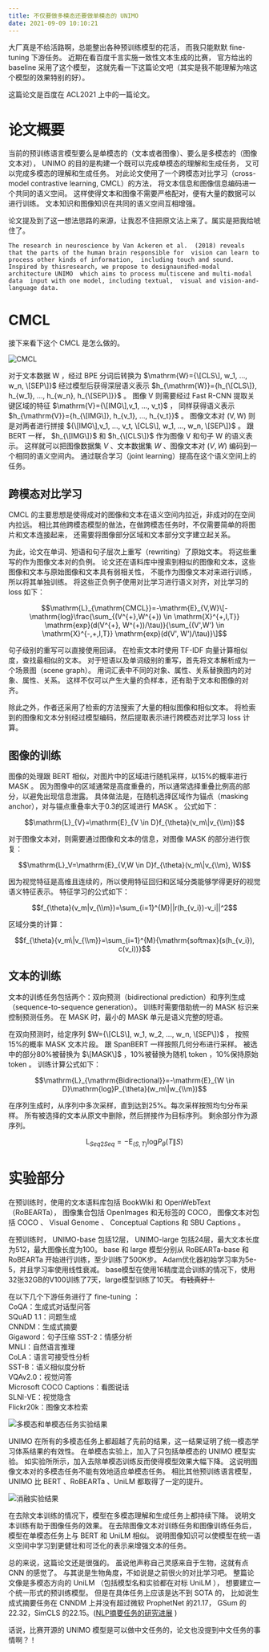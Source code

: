 ```yaml
---
title: 不仅要做多模态还要做单模态的 UNIMO
date: 2021-09-09 10:10:21
---
```


大厂真是不给活路啊，总能整出各种预训练模型的花活，
而我只能默默 fine-tuning 下游任务。
近期在看百度千言实施一致性文本生成的比赛，
官方给出的 baseline 采用了这个模型，
这就先看一下这篇论文吧（其实是我不能理解为啥这个模型的效果特别的好）。


这篇论文是百度在 ACL2021 上中的一篇论文。
  
# 论文概要

当前的预训练语言模型要么是单模态的（文本或者图像）、要么是多模态的（图像文本对），
 UNIMO 的目的是构建一个既可以完成单模态的理解和生成任务，
又可以完成多模态的理解和生成任务。
对此论文使用了一个跨模态对比学习（cross-model contrastive learning, CMCL）的方法，
将文本信息和图像信息编码进一个共同的语义空间。
这样使得文本和图像不需要严格配对，便有大量的数据可以进行训练。
文本知识和图像知识在共同的语义空间互相增强。
  
论文提及到了这一想法思路的来源，让我忍不住把原文沾上来了。属实是把我给唬住了。

`The research in neuroscience by Van Ackeren et al. 
(2018) reveals that the parts of the human brain responsible for 
vision can learn to process other kinds of information, 
including touch and sound. Inspired by thisresearch,
we propose to designauniﬁed-modal architecture UNIMO 
which aims to process multiscene and multi-modal data 
input with one model, including textual, 
visual and vision-and-language data.`
  
  
# CMCL

接下来看下这个 CMCL 是怎么做的。
  
![CMCL](../images/posts/2021-09-09-baidu-ernie-unimo/CMCL.png)
  
对于文本数据 $\mathrm{W}$ ，经过 BPE 分词后转换为 $\mathrm{W}={\[CLS\], w_1, ..., w_n, \[SEP\]}$ 
经过模型后获得深层语义表示 $h_{\mathrm{W}}={h_{\[CLS\]}, h_{w_1}, ..., h_{w_n}, h_{\[SEP\]}}$ 。
图像 $\mathrm{V}$ 则需要经过 Fast R-CNN 提取关键区域的特征 $\mathrm{V}={\[IMG\],v_1, ..., v_t}$ ，
同样获得语义表示 $h_{\mathrm{V}}={h_{\[IMG\]}, h_{v_1}, ..., h_{v_t}}$ 。
图像文本对 $(\mathrm{V}, \mathrm{W})$ 则是对两者进行拼接 ${\[IMG\],v_1, ..., v_t, \[CLS\], w_1, ..., w_n, \[SEP\]}$ 。
跟 BERT 一样， $h_{\[IMG\]}$ 和 $h_{\[CLS\]}$ 作为图像 $\mathrm{V}$ 和句子 $\mathrm{W}$ 的语义表示。
这样就可以把图像数据集 ${V}$ 、文本数据集 ${W}$ 、图像文本对 ${(V, W)}$ 编码到一个相同的语义空间内。
通过联合学习（joint learning）提高在这个语义空间上的任务。
  

## 跨模态对比学习
CMCL 的主要思想是使得成对的图像和文本在语义空间内拉近，非成对的在空间内拉远。
相比其他跨模态模型的做法，在做跨模态任务时，不仅需要简单的将图片和文本连接起来，
还需要将图像部分区域和文本部分文字建立起关系。
  
为此，论文在单词、短语和句子层次上重写（rewriting）了原始文本。
将这些重写的作为图像文本对的负例。
论文还在语料库中搜索到相似的图像和文本，这些图像和文本与原始图像和文本具有弱相关性，
不能作为图像文本对来进行训练，所以将其单独训练。
将这些正负例子使用对比学习进行语义对齐，对比学习的 loss 如下：
  
$$\mathrm{L}_{\mathrm{CMCL}}=-\mathrm{E}_{V,W}\[-\mathrm{log}\frac{\sum_{(V^{+},W^{+}) \in \mathrm{X}^{+,I,T}} \mathrm{exp}(d(V^{+}, W^(+))/\tau)}{\sum_{(V',W') \in \mathrm{X}^{-,+,I,T}} \mathrm{exp}(d(V', W')/\tau)}\]$$
  
句子级别的重写可以直接使用回译。
在检索文本时使用 TF-IDF 向量计算相似度，查找最相似的文本。
对于短语以及单词级别的重写，首先将文本解析成为一个场景图（scene graph）。
用词汇表中不同的对象、属性、关系替换图内的对象、属性、关系。
这样不仅可以产生大量的负样本，还有助于文本和图像的对齐。
  
除此之外，作者还采用了检索的方法搜索了大量的相似图像和相似文本。
将检索到的图像和文本分别经过模型编码，然后提取表示进行跨模态对比学习 loss 计算。
  
  
## 图像的训练

图像的处理跟 BERT 相似，对图片中的区域进行随机采样，以15%的概率进行 MASK 。
因为图像中的区域通常是高度重叠的，所以通常选择重叠比例高的部分，以避免出现信息泄露。
具体做法是，在随机选择区域作为锚点（masking anchor），对与锚点重叠率大于0.3的区域进行 MASK 。
公式如下：
  
$$\mathrm{L}_{V}=\mathrm{E}_{V \in D}f_{\theta}(v_m\|v_{\\m})$$
  
对于图像文本对，则需要通过图像和文本的信息，对图像 MASK 的部分进行恢复：
  
$$\mathrm{L}_V=\mathrm{E}_{V,W \in D}f_{\theta}(v_m\|v_{\\m}, W)$$
  
因为视觉特征是高维且连续的，所以使用特征回归和区域分类能够学得更好的视觉语义特征表示。
特征学习的公式如下：
  
$$f_{\theta}(v_m|v_{\\m})=\sum_{i=1}^{M}||r(h_{v_i})-v_i||^2$$  
  
区域分类的计算：
  
$$f_{\theta}{v_m\|v_{\\m}}=\sum_{i=1}^{M}{\mathrm{softmax}(s(h_{v_i}), c(v_i))}$$


## 文本的训练
  
文本的训练任务包括两个：双向预测（bidirectional prediction）和序列生成（sequence-to-sequence generation）。
训练时需要借助统一的 MASK 标识来控制预测任务。
在 MASK 时，最小的 MASK 单元是语义完整的短语。
  
在双向预测时，给定序列 $W={\[CLS\], w_1, w_2, ..., w_n, \[SEP\]}$ ，
按照15%的概率 MASK 文本片段。 跟 SpanBERT 一样按照几何分布进行采样。
被选中的部分80%被替换为 $\[MASK\]$ ，10%被替换为随机 token ，10%保持原始 token 。
训练计算公式如下：
  
$$\mathrm{L}_{\mathrm{Bidirectional}}=-\mathrm{E}_{W \in D}\mathrm{log}P_{\theta}(w_m\|w_{\\m})$$
  
在序列生成时，从序列中多次采样，直到达到25%。每次采样按照均匀分布采样。
所有被选择的文本从原文中删除，然后拼接作为目标序列。
剩余部分作为源序列。
  
$$\mathrm{L}_{Seq2Seq}=-\mathrm{E}_{(S, T)}\mathrm{log}P_{\theta}(T\|S)$$
  

# 实验部分

在预训练时，使用的文本语料库包括 BookWiki 和 OpenWebText （RoBEARTa），
图像集合包括 OpenImages 和无标签的 COCO，
图像文本对包括 COCO 、 Visual Genome 、 Conceptual Captions 和 SBU Captions 。
  
在预训练时， UNIMO-base 包括12层， UNIMO-large 包括24层，最大文本长度为512，最大图像长度为100。
base 和 large 模型分别从 RoBEARTa-base 和 RoBEARTa 开始进行训练，至少训练了500K步。
Adam优化器初始学习率为5e-5，并且学习率使用线性衰减。
base模型在使用16精度混合训练的情况下，使用32张32GB的V100训练了7天，large模型训练了10天。
~~有钱真好！~~
  
在以下几个下游任务进行了 fine-tuning ：  
CoQA：生成式对话型问答  
SQuAD 1.1：问题生成  
CNNDM：生成式摘要  
Gigaword：句子压缩
SST-2：情感分析  
MNLI：自然语言推理  
CoLA：语言可接受性分析  
SST-B：语义相似度分析  
VQAv2.0：视觉问答  
Microsoft COCO Captions：看图说话  
SLNI-VE：视觉隐含  
Flickr20k：图像文本检索  
  
![多模态和单模态任务实验结果](../images/posts/2021-09-09-baidu-ernie-unimo/single-model-tasks.png)  
  
UNIMO 在所有的多模态任务上都超越了先前的结果，这一结果证明了统一模态学习体系结果的有效性。
在单模态实验上，加入了只包括单模态的 UNIMO 模型实验。
如实验所所示，加入去除单模态训练反而使得模型效果大幅下降。
这说明图像文本对的多模态任务不能有效地适应单模态任务。
相比其他预训练语言模型， UNIMO 比 BERT 、RoBEARTa 、UniLM 都取得了一定的提升。

![消融实验结果](../images/posts/2021-09-09-baidu-ernie-unimo/multi-model-tasks.png)  
  
在去除文本训练的情况下，模型在多模态理解和生成任务上都持续下降。
说明文本训练有助于图像任务的效果。
在去除图像文本对训练任务和图像训练任务后，模型在单模态任务上与 BERT 和 UniLM 相似。
说明图像知识可以使模型在统一语义空间中学习到更健壮和可泛化的表示来增强文本的任务。
  

总的来说，这篇论文还是很强的。
虽说他声称自己灵感来自于生物，这就有点 CNN 的感觉了。
与其说是生物角度，不如说是之前很火的对比学习吧。
整篇论文像是多模态方向的 UniLM （包括模型名和实验都在对标 UniLM ），
想要建立一个统一形式的预训练模型。
但是在具体任务上应该是达不到 SOTA 的，
比如说生成式摘要任务在 CNNDM 上并没有超过微软 ProphetNet 的21.17，
GSum 的22.32，SimCLS 的22.15。([NLP摘要任务的研究进展](https://nlpprogress.com/english/summarization.html) )
  
话说，比赛开源的 UNIMO 模型是可以做中文任务的，论文也没提到中文任务的事情啊？！

